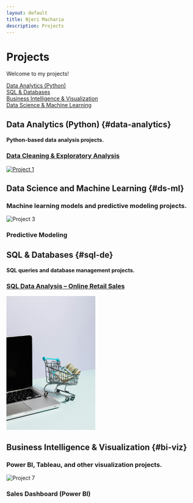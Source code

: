 ```yaml
---
layout: default
title: Njeri Macharia
description: Projects
---
```


# Projects
Welcome to my projects!

<div class="project-nav">
  <div><a href="#data-analytics" class="project-btn">Data Analytics (Python)</a></div>
  <div><a href="#sql-de" class="project-btn">SQL & Databases</a></div>
  <div><a href="#bi-viz" class="project-btn">Business Intelligence & Visualization</a></div>
  <div><a href="#ds-ml" class="project-btn">Data Science & Machine Learning</a></div>
</div>


## Data Analytics (Python) {#data-analytics}
#### Python-based data analysis projects. 

<!--
<div class="project-grid">
  <div class="project-tile" onclick="openProject('project1')">
    <img src="assets/images/project1.png" alt="Project 1">
    <h3>Data Cleaning & Exploratory Analysis</h3>
  </div>
-->

<div class="project-grid">
  <div class="project-tile">
  <a href="{{ '/project1' | relative_url }}">
    <h3>Data Cleaning & Exploratory Analysis</h3>
    <img src="assets/images/project1.png" alt="Project 1" style="width: auto; height: 350px;">
  </a>
</div>

  <!--
  <div class="project-tile" onclick="openProject('project2')">
    <img src="assets/images/project2.png" alt="Project 2">
    <h3>Automated Data Pipeline with Web Scraping & Analysis</h3>
  </div>
  -->
</div>

## Data Science and Machine Learning {#ds-ml}
### Machine learning models and predictive modeling projects.

<div class="project-grid">
  <div class="project-tile" onclick="openProject('project3')">
    <img src="assets/images/project3.png" alt="Project 3">
    <h3>Predictive Modeling</h3>
  </div>
  
  <!--
  <div class="project-tile" onclick="openProject('project4')">
    <img src="assets/images/project4.png" alt="Project 4">
    <h3>Text Analytics</h3>
  </div>
  -->
</div>

## SQL & Databases {#sql-de}
#### SQL queries and  database management projects.

<div class="project-grid">
  <div class="project-tile">
  <a href="{{ '/project5' | relative_url }}">
    <h3>SQL Data Analysis – Online Retail Sales</h3>
    <img src="assets/images/project5.png" alt="Project 5" style="width: auto; height: 350px;">
  </a>
</div>
  <!--
  <div class="project-tile" onclick="openProject('project6')">
    <img src="assets/images/project6.png" alt="Project 6">
    <h3>ETL Pipeline with Python</h3>
  </div>
  -->
</div>

## Business Intelligence & Visualization {#bi-viz}
### Power BI, Tableau, and other visualization projects.

<div class="project-grid">
  <div class="project-tile" onclick="openProject('project7')">
    <img src="assets/images/project7.png" alt="Project 7">
    <h3>Sales Dashboard (Power BI)</h3>
  </div>
  <!--
  <div class="project-tile" onclick="openProject('project8')">
    <img src="assets/images/project8.png" alt="Project 8">
    <h3>Financial Insights (Tableau)</h3>
  </div>
  -->
</div>

